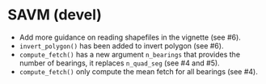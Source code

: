 # SAVM (devel)

* Add more guidance on reading shapefiles in the vignette (see #6). 
* `invert_polygon()` has been added to invert polygon (see #6).
* `compute_fetch()` has a new argument `n_bearings` that provides the number of bearings, it replaces `n_quad_seg` (see #4 and #5). 
* `compute_fetch()` only compute the mean fetch for all bearings (see #4). 